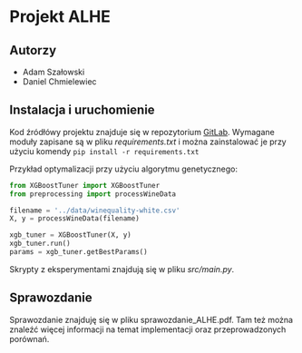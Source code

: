 # Projekt ALHE

## Autorzy

- Adam Szałowski
- Daniel Chmielewiec

## Instalacja i uruchomienie

Kod źródłówy projektu znajduje się w repozytorium [GitLab](https://gitlab-stud.elka.pw.edu.pl/aszalows/projekt-alhe/). Wymagane moduły zapisane są w pliku *requirements.txt* i można zainstalować je przy użyciu komendy `pip install -r requirements.txt`

Przykład optymalizacji przy użyciu algorytmu genetycznego:
```python
from XGBoostTuner import XGBoostTuner
from preprocessing import processWineData

filename = '../data/winequality-white.csv'
X, y = processWineData(filename)

xgb_tuner = XGBoostTuner(X, y)
xgb_tuner.run()
params = xgb_tuner.getBestParams()
```

Skrypty z eksperymentami znajdują się w pliku *src/main.py*.

## Sprawozdanie

Sprawozdanie znajduję się w pliku sprawozdanie_ALHE.pdf. Tam też można znaleźć więcej informacji na temat implementacji oraz przeprowadzonych porównań.
